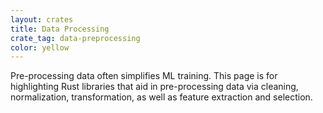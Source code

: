 ```yaml
---
layout: crates
title: Data Processing
crate_tag: data-preprocessing
color: yellow
---
```


Pre-processing data often simplifies ML training.
This page is for highlighting Rust libraries that aid in pre-processing
data via cleaning, normalization, transformation, as
well as feature extraction and selection.